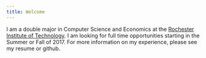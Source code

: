 ```yaml
---
title: Welcome
---
```


I am a double major in Computer Science and Economics at the [Rochester
Institute of Technology][rit].  I am looking for full time opportunities
starting in the Summer or Fall of 2017.  For more information on my experience,
please see my resume or github.

[rit]: https://rit.edu "Rochester Institute of Technology"
